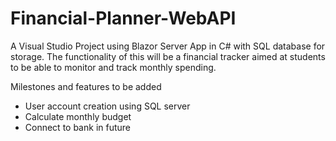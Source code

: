 # Financial-Planner-WebAPI
A Visual Studio Project using Blazor Server App in C# with SQL database for storage. The functionality of this will be a financial tracker aimed at students to be able to monitor and track monthly spending.

Milestones and features to be added
- User account creation using SQL server
- Calculate monthly budget
- Connect to bank in future
